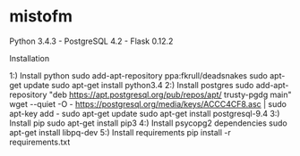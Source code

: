 # mistofm
Python 3.4.3 - PostgreSQL 4.2 - Flask 0.12.2


Installation

1:) Install python
sudo add-apt-repository ppa:fkrull/deadsnakes
sudo apt-get update
sudo apt-get install python3.4
2:) Install postgres
sudo add-apt-repository "deb https://apt.postgresql.org/pub/repos/apt/ trusty-pgdg main"
wget --quiet -O - https://postgresql.org/media/keys/ACCC4CF8.asc | sudo apt-key add -
sudo apt-get update
sudo apt-get install postgresql-9.4
3:) Install pip
sudo apt-get install pip3
4:) Install psycopg2 dependencies
sudo apt-get install libpq-dev
5:) Install requirements
pip install -r requirements.txt
